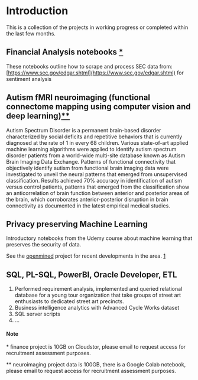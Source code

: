#  Introduction

This is a collection of the projects in working progress or completed within the last few months.

## Financial Analysis notebooks </sup>[*](#Note)</sup>
These notebooks outline how to scrape and process SEC data from:
[https://www.sec.gov/edgar.shtml](https://www.sec.gov/edgar.shtml)
for sentiment analysis 

## Autism fMRI neuroimaging (functional connectome mapping using computer vision and deep learning)</sup>[**](#Note)</sup>

Autism Spectrum Disorder is a permanent brain-based disorder characterized by social deficits and repetitive behaviors that is currently diagnosed at the rate of 1 in every 68 children. Various state-of-art applied machine learning algorithms were applied to identify autism spectrum disorder patients from a world-wide multi-site database known as Autism Brain Imaging Data Exchange. Patterns of functional connectivity that objectively identify autism from functional brain imaging data were investigated to unveil the neural patterns that emerged from unsupervised classification. Results achieved 70% accuracy in identification of autism versus control patients, patterns that emerged from the classification show an anticorrelation of brain function between anterior and posterior areas of the brain, which corroborates anterior-posterior disruption in brain connectivity as documented in the latest empirical medical studies.

##  Privacy preserving Machine Learning

Introductory notebooks from the Udemy course about machine learning that preserves the security of data.

See the
[openmined](https://www.openmined.org/)
project for recent developments in the area.
</sup>[1](https://arxiv.org/abs/1811.04017)</sup>

## SQL, PL-SQL, PowerBI, Oracle Developer, ETL
1. Performed requirement analysis, implemented and queried relational database for a young tour organization that take groups of street art enthusiasts to dedicated street art precincts.
2. Business intelligence analytics with Advanced Cycle Works dataset
3. SQL server scripts
4. ...

#### Note
\* finance project is 10GB on Cloudstor, please email to request access for recruitment assessment purposes.

\*\* neuroimaging project data is 100GB, there is a Google Colab notebook, please email to request access for recruitment assessment purposes.
